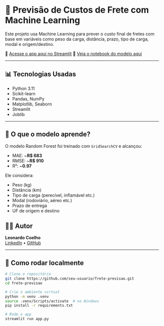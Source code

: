 # 🚛 Previsão de Custos de Frete com Machine Learning

Este projeto usa Machine Learning para prever o custo final de fretes com base em variáveis como peso da carga, distância, prazo, tipo de carga, modal e origem/destino.

🔗 [Acesse o app aqui no Streamlit](https://frete-previsao-fz2s5ocwoc97y6ggf2bm2m.streamlit.app)
📁 [Veja o notebook do modelo aqui](modelo.ipynb)

---

## 📊 Tecnologias Usadas

- Python 3.11
- Scikit-learn
- Pandas, NumPy
- Matplotlib, Seaborn
- Streamlit
- Joblib

---

## 🧠 O que o modelo aprende?

O modelo Random Forest foi treinado com `GridSearchCV` e alcançou:

- MAE: ~**R$ 683**
- RMSE: ~**R$ 910**
- R²: ~**0.97**

Ele considera:
- Peso (kg)
- Distância (km)
- Tipo de carga (perecível, inflamável etc.)
- Modal (rodoviário, aéreo etc.)
- Prazo de entrega
- UF de origem e destino

## 👨‍💻 Autor
**Leonardo Coelho**  
[LinkedIn](https://www.linkedin.com/in/leoscoelho/) • [GitHub](https://github.com/LeonardCoelho)

---

## 🚀 Como rodar localmente

```bash
# Clone o repositório
git clone https://github.com/seu-usuario/frete-previsao.git
cd frete-previsao

# Crie o ambiente virtual
python -m venv .venv
source .venv/Scripts/activate  # no Windows
pip install -r requirements.txt

# Rode o app
streamlit run app.py
